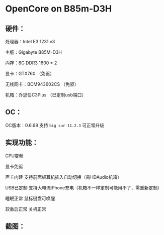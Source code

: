 # OpenCore on B85m-D3H 

## 硬件：

处理器：Intel E3 1231 v3

主版：Gigabyte B85M-D3H

内存：8G DDR3 1600 * 2

显卡：GTX760 （免驱）

无线网卡：BCM943602CS （免驱）

机箱：乔思伯C3Plus （已定制usb端口）

## OC：

OC版本：0.6.68
支持 `big sur 11.2.3` 可正常升级

## 实现功能：

CPU变频

显卡免驱

声卡内建 支持前面板耳机插入自动切换（需HDAudio机箱）

USB已定制 支持大电流iPhone充电（机箱不一样定制可能用不了，需重新定制）

睡眠正常 鼠标键盘可唤醒

软重启正常 关机正常

## 截图：
